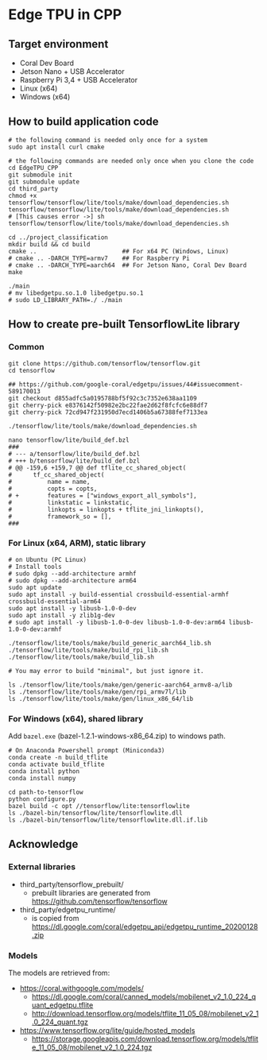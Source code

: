 # Edge TPU in CPP
## Target environment
- Coral Dev Board
- Jetson Nano + USB Accelerator
- Raspberry Pi 3,4 + USB Accelerator
- Linux (x64)
- Windows (x64)

## How to build application code
```
# the following command is needed only once for a system
sudo apt install curl cmake

# the following commands are needed only once when you clone the code
cd EdgeTPU_CPP
git submodule init
git submodule update
cd third_party
chmod +x tensorflow/tensorflow/lite/tools/make/download_dependencies.sh
tensorflow/tensorflow/lite/tools/make/download_dependencies.sh
# [This causes error ->] sh tensorflow/tensorflow/lite/tools/make/download_dependencies.sh

cd ../project_classification
mkdir build && cd build
cmake ..						## For x64 PC (Windows, Linux)
# cmake .. -DARCH_TYPE=armv7	## For Raspberry Pi
# cmake .. -DARCH_TYPE=aarch64	## For Jetson Nano, Coral Dev Board
make

./main
# mv libedgetpu.so.1.0 libedgetpu.so.1
# sudo LD_LIBRARY_PATH=./ ./main

```

## How to create pre-built TensorflowLite library
### Common
```
git clone https://github.com/tensorflow/tensorflow.git
cd tensorflow

## https://github.com/google-coral/edgetpu/issues/44#issuecomment-589170013
git checkout d855adfc5a0195788bf5f92c3c7352e638aa1109
git cherry-pick e8376142f50982e2bc22fae2d62f8fcfc6e88df7
git cherry-pick 72cd947f231950d7ecd1406b5a67388fef7133ea

./tensorflow/lite/tools/make/download_dependencies.sh

nano tensorflow/lite/build_def.bzl 
###
# --- a/tensorflow/lite/build_def.bzl
# +++ b/tensorflow/lite/build_def.bzl
# @@ -159,6 +159,7 @@ def tflite_cc_shared_object(
#      tf_cc_shared_object(
#          name = name,
#          copts = copts,
# +        features = ["windows_export_all_symbols"],
#          linkstatic = linkstatic,
#          linkopts = linkopts + tflite_jni_linkopts(),
#          framework_so = [],
###
```

### For Linux (x64, ARM), static library
```
# on Ubuntu (PC Linux)
# Install tools
# sudo dpkg --add-architecture armhf
# sudo dpkg --add-architecture arm64
sudo apt update
sudo apt install -y build-essential crossbuild-essential-armhf crossbuild-essential-arm64
sudo apt install -y libusb-1.0-0-dev
sudo apt install -y zlib1g-dev
# sudo apt install -y libusb-1.0-0-dev libusb-1.0-0-dev:arm64 libusb-1.0-0-dev:armhf

./tensorflow/lite/tools/make/build_generic_aarch64_lib.sh
./tensorflow/lite/tools/make/build_rpi_lib.sh 
./tensorflow/lite/tools/make/build_lib.sh

# You may error to build "minimal", but just ignore it.

ls ./tensorflow/lite/tools/make/gen/generic-aarch64_armv8-a/lib
ls ./tensorflow/lite/tools/make/gen/rpi_armv7l/lib
ls ./tensorflow/lite/tools/make/gen/linux_x86_64/lib
```

### For Windows (x64), shared library
Add `bazel.exe` (bazel-1.2.1-windows-x86_64.zip) to windows path.

```
# On Anaconda Powershell prompt (Miniconda3)
conda create -n build_tflite
conda activate build_tflite
conda install python
conda install numpy

cd path-to-tensorflow
python configure.py
bazel build -c opt //tensorflow/lite:tensorflowlite
ls ./bazel-bin/tensorflow/lite/tensorflowlite.dll
ls ./bazel-bin/tensorflow/lite/tensorflowlite.dll.if.lib
```

## Acknowledge
### External libraries
- third_party/tensorflow_prebuilt/
	- prebuilt libraries are generated from https://github.com/tensorflow/tensorflow 
- third_party/edgetpu_runtime/
	- is copied from https://dl.google.com/coral/edgetpu_api/edgetpu_runtime_20200128.zip

### Models
The models are retrieved from:

- https://coral.withgoogle.com/models/
	- https://dl.google.com/coral/canned_models/mobilenet_v2_1.0_224_quant_edgetpu.tflite
	- http://download.tensorflow.org/models/tflite_11_05_08/mobilenet_v2_1.0_224_quant.tgz
- https://www.tensorflow.org/lite/guide/hosted_models
	- https://storage.googleapis.com/download.tensorflow.org/models/tflite_11_05_08/mobilenet_v2_1.0_224.tgz



